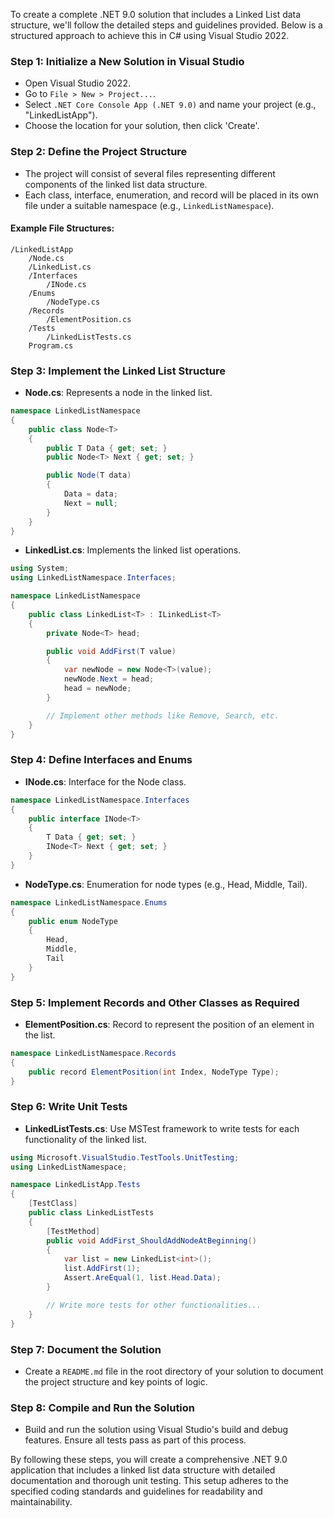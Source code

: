 ﻿ To create a complete .NET 9.0 solution that includes a Linked List data structure, we'll follow the detailed steps and guidelines provided. Below is a structured approach to achieve this in C# using Visual Studio 2022.

### Step 1: Initialize a New Solution in Visual Studio
- Open Visual Studio 2022.
- Go to `File > New > Project...`.
- Select `.NET Core Console App (.NET 9.0)` and name your project (e.g., "LinkedListApp").
- Choose the location for your solution, then click 'Create'.

### Step 2: Define the Project Structure
- The project will consist of several files representing different components of the linked list data structure.
- Each class, interface, enumeration, and record will be placed in its own file under a suitable namespace (e.g., `LinkedListNamespace`).

#### Example File Structures:
```
/LinkedListApp
    /Node.cs
    /LinkedList.cs
    /Interfaces
        /INode.cs
    /Enums
        /NodeType.cs
    /Records
        /ElementPosition.cs
    /Tests
        /LinkedListTests.cs
    Program.cs
```

### Step 3: Implement the Linked List Structure
- **Node.cs**: Represents a node in the linked list.
```csharp
namespace LinkedListNamespace
{
    public class Node<T>
    {
        public T Data { get; set; }
        public Node<T> Next { get; set; }

        public Node(T data)
        {
            Data = data;
            Next = null;
        }
    }
}
```

- **LinkedList.cs**: Implements the linked list operations.
```csharp
using System;
using LinkedListNamespace.Interfaces;

namespace LinkedListNamespace
{
    public class LinkedList<T> : ILinkedList<T>
    {
        private Node<T> head;

        public void AddFirst(T value)
        {
            var newNode = new Node<T>(value);
            newNode.Next = head;
            head = newNode;
        }

        // Implement other methods like Remove, Search, etc.
    }
}
```

### Step 4: Define Interfaces and Enums
- **INode.cs**: Interface for the Node class.
```csharp
namespace LinkedListNamespace.Interfaces
{
    public interface INode<T>
    {
        T Data { get; set; }
        INode<T> Next { get; set; }
    }
}
```

- **NodeType.cs**: Enumeration for node types (e.g., Head, Middle, Tail).
```csharp
namespace LinkedListNamespace.Enums
{
    public enum NodeType
    {
        Head,
        Middle,
        Tail
    }
}
```

### Step 5: Implement Records and Other Classes as Required
- **ElementPosition.cs**: Record to represent the position of an element in the list.
```csharp
namespace LinkedListNamespace.Records
{
    public record ElementPosition(int Index, NodeType Type);
}
```

### Step 6: Write Unit Tests
- **LinkedListTests.cs**: Use MSTest framework to write tests for each functionality of the linked list.
```csharp
using Microsoft.VisualStudio.TestTools.UnitTesting;
using LinkedListNamespace;

namespace LinkedListApp.Tests
{
    [TestClass]
    public class LinkedListTests
    {
        [TestMethod]
        public void AddFirst_ShouldAddNodeAtBeginning()
        {
            var list = new LinkedList<int>();
            list.AddFirst(1);
            Assert.AreEqual(1, list.Head.Data);
        }

        // Write more tests for other functionalities...
    }
}
```

### Step 7: Document the Solution
- Create a `README.md` file in the root directory of your solution to document the project structure and key points of logic.

### Step 8: Compile and Run the Solution
- Build and run the solution using Visual Studio's build and debug features. Ensure all tests pass as part of this process.

By following these steps, you will create a comprehensive .NET 9.0 application that includes a linked list data structure with detailed documentation and thorough unit testing. This setup adheres to the specified coding standards and guidelines for readability and maintainability.